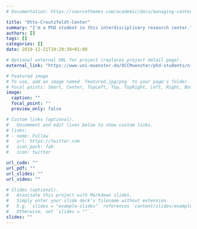 ```yaml
---
# Documentation: https://sourcethemes.com/academic/docs/managing-content/

title: "Otto-Creutzfeldt-Center"
summary: "I'm a PhD student in this interdisciplinary research center."
authors: []
tags: []
categories: []
date: 2019-12-21T19:29:39+01:00

# Optional external URL for project (replaces project detail page).
external_link: "https://www.uni-muenster.de/OCCMuenster/phd-students/nils-winter.html"

# Featured image
# To use, add an image named `featured.jpg/png` to your page's folder.
# Focal points: Smart, Center, TopLeft, Top, TopRight, Left, Right, BottomLeft, Bottom, BottomRight.
image:
  caption: ""
  focal_point: ""
  preview_only: false

# Custom links (optional).
#   Uncomment and edit lines below to show custom links.
# links:
# - name: Follow
#   url: https://twitter.com
#   icon_pack: fab
#   icon: twitter

url_code: ""
url_pdf: ""
url_slides: ""
url_video: ""

# Slides (optional).
#   Associate this project with Markdown slides.
#   Simply enter your slide deck's filename without extension.
#   E.g. `slides = "example-slides"` references `content/slides/example-slides.md`.
#   Otherwise, set `slides = ""`.
slides: ""
---
```

